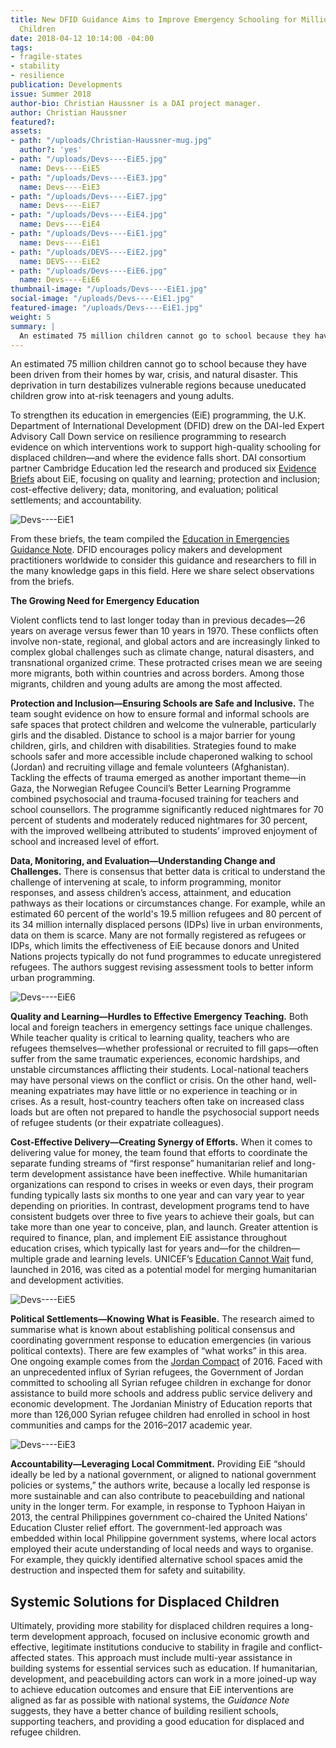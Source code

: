 ```yaml
---
title: New DFID Guidance Aims to Improve Emergency Schooling for Millions of Displaced
  Children
date: 2018-04-12 10:14:00 -04:00
tags:
- fragile-states
- stability
- resilience
publication: Developments
issue: Summer 2018
author-bio: Christian Haussner is a DAI project manager.
author: Christian Haussner
featured?: 
assets:
- path: "/uploads/Christian-Haussner-mug.jpg"
  author?: 'yes'
- path: "/uploads/Devs----EiE5.jpg"
  name: Devs----EiE5
- path: "/uploads/Devs----EiE3.jpg"
  name: Devs----EiE3
- path: "/uploads/Devs----EiE7.jpg"
  name: Devs----EiE7
- path: "/uploads/Devs----EiE4.jpg"
  name: Devs----EiE4
- path: "/uploads/Devs----EiE1.jpg"
  name: Devs----EiE1
- path: "/uploads/DEVS----EiE2.jpg"
  name: DEVS----EiE2
- path: "/uploads/Devs----EiE6.jpg"
  name: Devs----EiE6
thumbnail-image: "/uploads/Devs----EiE1.jpg"
social-image: "/uploads/Devs----EiE1.jpg"
featured-image: "/uploads/Devs----EiE1.jpg"
weight: 5
summary: |
  An estimated 75 million children cannot go to school because they have been driven from their homes by war, crisis, and natural disaster. This deprivation in turn destabilizes vulnerable regions because uneducated children grow into at-risk teenagers and young adults.  
---
```


An estimated 75 million children cannot go to school because they have been driven from their homes by war, crisis, and natural disaster. This deprivation in turn destabilizes vulnerable regions because uneducated children grow into at-risk teenagers and young adults.




To strengthen its education in emergencies (EiE) programming, the U.K. Department of International Development (DFID) drew on the DAI-led Expert Advisory Call Down service on resilience programming to research evidence on which interventions work to support high-quality schooling for displaced children—and where the evidence falls short. DAI consortium partner Cambridge Education led the research and produced six [Evidence Briefs](https://www.dai.com/our-work/projects/worldwide-expert-advisory-call-down-services-eacds-lot-b-strengthening-resilience-and-response-to-crises) about EiE, focusing on quality and learning; protection and inclusion; cost-effective delivery; data, monitoring, and evaluation; political settlements; and accountability.

![Devs----EiE1](/uploads/Devs----EiE1.jpg "Syrian refugee children attend class at a makeshift school near the Syrian border on the outskirts of Mafraq, Jordan. Photo by AP/Muhammed Muheisen and Freedom House.") 

From these briefs, the team compiled the [Education in Emergencies Guidance Note](https://www.dai.com/uploads/EiE_Guidance_Note-8fc7f4.pdf). DFID encourages policy makers and development practitioners worldwide to consider this guidance and researchers to fill in the many knowledge gaps in this field. Here we share select observations from the briefs. 

<aside><p><strong>The Growing Need for Emergency Education</strong></p>
<p>Violent conflicts tend to last longer today than in previous decades—26 years on average versus fewer than 10 years in 1970. These conflicts often involve non-state, regional, and global actors and are increasingly linked to complex global challenges such as climate change, natural disasters, and transnational organized crime. These protracted crises mean we are seeing more migrants, both within countries and across borders. Among those migrants, children and young adults are among the most affected.</p>
</aside>

**Protection and Inclusion—Ensuring Schools are Safe and Inclusive.** The team sought evidence on how to ensure formal and informal schools are safe spaces that protect children and welcome the vulnerable, particularly girls and the disabled. Distance to school is a major barrier for young children, girls, and children with disabilities. Strategies found to make schools safer and more accessible include chaperoned walking to school (Jordan) and recruiting village and female volunteers (Afghanistan). Tackling the effects of trauma emerged as another important theme—in Gaza, the Norwegian Refugee Council’s Better Learning Programme combined psychosocial and trauma-focused training for teachers and school counsellors. The programme significantly reduced nightmares for 70 percent of students and moderately reduced nightmares for 30 percent, with the improved wellbeing attributed to students’ improved enjoyment of school and increased level of effort.

**Data, Monitoring, and Evaluation—Understanding Change and Challenges.** There is consensus that better data is critical to understand the challenge of intervening at scale, to inform programming, monitor responses, and assess children’s access, attainment, and education pathways as their locations or circumstances change. For example, while an estimated 60 percent of the world's 19.5 million refugees and 80 percent of its 34 million internally displaced persons (IDPs) live in urban environments, data on them is scarce. Many are not formally registered as refugees or IDPs, which limits the effectiveness of EiE because donors and United Nations projects typically do not fund programmes to educate unregistered refugees. The authors suggest revising assessment tools to better inform urban programming.

![Devs----EiE6](/uploads/Devs----EiE6.jpg "Teachers at a refugee camp in Rojava, Syria, lead students in exercise. Photo: Alberto Hugo Rojas.") 

**Quality and Learning—Hurdles to Effective Emergency Teaching.** Both local and foreign teachers in emergency settings face unique challenges. While teacher quality is critical to learning quality, teachers who are refugees themselves—whether professional or recruited to fill gaps—often suffer from the same traumatic experiences, economic hardships, and unstable circumstances afflicting their students. Local-national teachers may have personal views on the conflict or crisis. On the other hand, well-meaning expatriates may have little or no experience in teaching or in crises. As a result, host-country teachers often take on increased class loads but are often not prepared to handle the psychosocial support needs of refugee students (or their expatriate colleagues). 

**Cost-Effective Delivery—Creating Synergy of Efforts.** When it comes to delivering value for money, the team found that efforts to coordinate the separate funding streams of “first response” humanitarian relief and long-term development assistance have been ineffective. While humanitarian organizations can respond to crises in weeks or even days, their program funding typically lasts six months to one year and can vary year to year depending on priorities. In contrast, development programs tend to have consistent budgets over three to five years to achieve their goals, but can take more than one year to conceive, plan, and launch. Greater attention is required to finance, plan, and implement EiE assistance throughout education crises, which typically last for years and—for the children—multiple grade and learning levels. UNICEF’s [Education Cannot Wait](http://www.educationcannotwait.org/) fund, launched in 2016, was cited as a potential model for merging humanitarian and development activities.

![Devs----EiE5](/uploads/Devs----EiE5.jpg "Children of the Sheikh Misri refugee camp just south of Jalalabad, Afghanistan.") 

**Political Settlements—Knowing What is Feasible.** The research aimed to summarise what is known about establishing political consensus and coordinating government response to education emergencies (in various political contexts). There are few examples of “what works” in this area. One ongoing example comes from the [Jordan Compact](https://www.dai.com/our-work/projects/jordan-competitiveness-program-jcp) of 2016. Faced with an unprecedented influx of Syrian refugees, the Government of Jordan committed to schooling all Syrian refugee children in exchange for donor assistance to build more schools and address public service delivery and economic development. The Jordanian Ministry of Education reports that more than 126,000 Syrian refugee children had enrolled in school in host communities and camps for the 2016–2017 academic year.
 
![Devs----EiE3](/uploads/Devs----EiE3.jpg "Young students in Takegon, Aceh, Indonesia, following the 2004 Tsunami. Photo by Daniel Ziv.") 

**Accountability—Leveraging Local Commitment.** Providing EiE “should ideally be led by a national government, or aligned to national government policies or systems,” the authors write, because a locally led response is more sustainable and can also contribute to peacebuilding and national unity in the longer term. For example, in response to Typhoon Haiyan in 2013, the central Philippines government co-chaired the United Nations’ Education Cluster relief effort. The government-led approach was embedded within local Philippine government systems, where local actors employed their acute understanding of local needs and ways to organise. For example, they quickly identified alternative school spaces amid the destruction and inspected them for safety and suitability.

## Systemic Solutions for Displaced Children 

Ultimately, providing more stability for displaced children requires a long-term development approach, focused on inclusive economic growth and effective, legitimate institutions conducive to stability in fragile and conflict-affected states. This approach must include multi-year assistance in building systems for essential services such as education. If humanitarian, development, and peacebuilding actors can work in a more joined-up way to achieve education outcomes and ensure that EiE interventions are aligned as far as possible with national systems, the *Guidance Note* suggests, they have a better chance of building resilient schools, supporting teachers, and providing a good education for displaced and refugee children.
